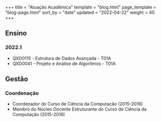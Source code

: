 +++
title = "Atuação Acadêmica"
template = "blog.html"
page_template = "blog-page.html"
sort_by = "date"
updated = "2022-04-22"
weight = 40
+++

## Ensino

### 2022.1

- QXD0115 - Estrutura de Dados Avançada - T01A
- QXD0041 - Projeto e Análise de Algoritmos - T01A

## Gestão

### Coordenação

- Coordenador do Curso de Ciência da Computação (2015-2016)
- Membro do Núcleo Docente Estruturante do Curso de Ciência da Computação (2015-2016)
